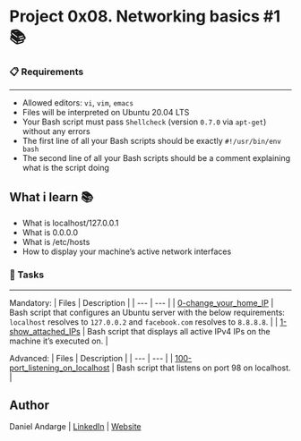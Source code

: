 # Project 0x08. Networking basics #1 📚

### 📋 Requirements
***
* Allowed editors: `vi`, `vim`, `emacs`
* Files will be interpreted on Ubuntu 20.04 LTS
* Your Bash script must pass `Shellcheck` (version `0.7.0` via `apt-get`) without any errors
* The first line of all your Bash scripts should be exactly `#!/usr/bin/env bash`
* The second line of all your Bash scripts should be a comment explaining what is the script doing

## What i learn 📚
- What is localhost/127.0.0.1
- What is 0.0.0.0
- What is /etc/hosts
- How to display your machine’s active network interfaces

### 🎯 Tasks
***
Mandatory:
| Files | Description |
| --- | --- |
| [0-change_your_home_IP]() | Bash script that configures an Ubuntu server with the below requirements: `localhost` resolves to `127.0.0.2` and `facebook.com` resolves to `8.8.8.8`. |
| [1-show_attached_IPs]() | Bash script that displays all active IPv4 IPs on the machine it’s executed on. |

Advanced:
| Files | Description |
| --- | --- |
| [100-port_listening_on_localhost]() | Bash script that listens on port 98 on localhost. |

## Author
Daniel Andarge | [LinkedIn](https://www.linkedin.com/in/danielandarge/) | [Website](https://danielandargei.com/)
